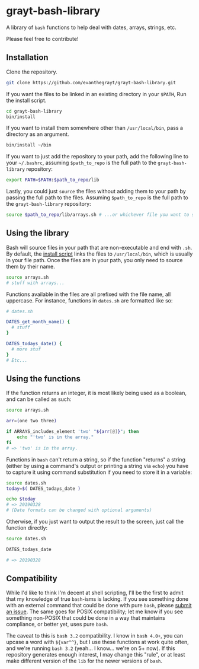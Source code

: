 # grayt-bash-library
A library of `bash` functions to help deal with dates, arrays, strings, etc.

Please feel free to contribute!

## Installation
Clone the repository.
```sh
git clone https://github.com/evanthegrayt/grayt-bash-library.git
```
If you want the files to be linked in an existing directory in your `$PATH`, Run
the install script.
```sh
cd grayt-bash-library
bin/install
```
If you want to install them somewhere other than `/usr/local/bin`, pass a
directory as an argument.
```sh
bin/install ~/bin
```
If you want to just add the repository to your path, add the following line to
your `~/.bashrc`, assuming `$path_to_repo` is the full path to the
`grayt-bash-library` repository:
```sh
export PATH=$PATH:$path_to_repo/lib
```
Lastly, you could just `source` the files without adding them to your path by
passing the full path to the files. Assuming `$path_to_repo` is the full path to
the `grayt-bash-library` repository:
```sh
source $path_to_repo/lib/arrays.sh # ...or whichever file you want to source.
```

## Using the library
Bash will source files in your path that are non-executable and end with `.sh`.
By default, the [install script](bin/install) links the files to
`/usr/local/bin`, which is usually in your file path. Once the files are in your
path, you only need to source them by their name.
```sh
source arrays.sh
# stuff with arrays...
```
Functions available in the files are all prefixed with the file name, all
uppercase. For instance, functions in `dates.sh` are formatted like so:
```sh
# dates.sh

DATES_get_month_name() {
  # stuff
}

DATES_todays_date() {
  # more stuf
}
# Etc...
```

## Using the functions
If the function returns an integer, it is most likely being used as a boolean,
and can be called as such:
```sh
source arrays.sh

arr=(one two three)

if ARRAYS_includes_element 'two' "${arr[@]}"; then
    echo "'two' is in the array."
fi
# => 'two' is in the array.
```
Functions in `bash` can't return a string, so if the function "returns" a
string (either by using a command's output or printing a string via `echo`) you
have to capture it using command substitution if you need to store it in a
variable:
```sh
source dates.sh
today=$( DATES_todays_date )

echo $today
# => 20190328
# (Date formats can be changed with optional arguments)
```
Otherwise, if you just want to output the result to the screen, just call the
function directly:
```sh
source dates.sh

DATES_todays_date

# => 20190328
```

## Compatibility
While I'd like to think I'm decent at shell scripting, I'll be the first to
admit that my knowledge of true `bash`-isms is lacking. If you see something
done with an external command that could be done with pure `bash`, please
[submit an
issue](https://github.com/evanthegrayt/grayt-bash-library/issues/new). The same
goes for POSIX compatibility; let me know if you see something non-POSIX that
could be done in a way that maintains compliance, or better yet, uses pure `bash`.

The caveat to this is `bash 3.2` compatibility. I know in `bash 4.0+`, you can
upcase a word with `${var^^}`, but I use these functions at work quite often,
and we're running `bash 3.2` (yeah... I know... we're on 5+ now). If this
repository generates enough interest, I may change this "rule", or at least make
different version of the `lib` for the newer versions of `bash`.

